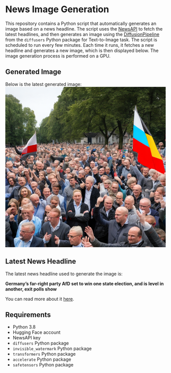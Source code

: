 # News Image Generation
This repository contains a Python script that automatically generates an image based on a news headline. The script uses the [NewsAPI](https://newsapi.org/) to fetch the latest headlines, and then generates an image using the [DiffusionPipeline](https://github.com/huggingface/diffusers) from the `diffusers` Python package for Text-to-Image task.
The script is scheduled to run every few minutes. Each time it runs, it fetches a new headline and generates a new image, which is then displayed below. The image generation process is performed on a GPU.

## Generated Image
Below is the latest generated image:
![Generated Image](image.png)

## Latest News Headline
The latest news headline used to generate the image is:

**Germany’s far-right party AfD set to win one state election, and is level in another, exit polls show**

You can read more about it [here](https://news.google.com/rss/articles/CBMioAFBVV95cUxPYW1SOVJ0QnhLRGF1Y3JCVGR2OE00MVNpQThjNHpoRkx6clpvVF9ZSGY5Q2ppb1Fkc1VTdW0xUjJrZDJKQzFUTWwxRlkyVVpzd2tVeHlaNnplc29taUVacXYzeE1rdDlKSTJaWjRISUFhaURGbnlGVTBPWWlrUmdfZVZ0WjhvX0hVSlZyOWNnSlVRQmlDeGtWUzdUTkc2cHdB0gGXAUFVX3lxTE1KcFNxNV94anZaeWJVUmcza3FmY3VTQ3ZvczZDR2hqQWZRX09vYlFhYlRoV2pOOGxGMmVPTXg5MkVFOTZfcmJ4VXZMYzBvYTgyMDlxSFFyUlRGOGhTNHp1X1BGM3dUa0lnYmxNY2YxRXJCcGd5ajU4dWpseWN6TTZ5bk01ZjJIT29iX3BpbVhWZGV3S2ROM3c?oc=5).

## Requirements
- Python 3.8
- Hugging Face account
- NewsAPI key
- `diffusers` Python package
- `invisible_watermark` Python package
- `transformers` Python package
- `accelerate` Python package
- `safetensors` Python package
